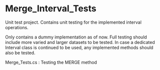 # Merge_Interval_Tests

Unit test project. 
Contains unit testing for the implemented interval operations. 

Only contains a dummy implementation as of now. Full testing should include more varied and larger datasets to be tested. In case a dedicated Interval class is continued to be used, any implemented methods should also be tested.

Merge_Tests.cs : Testing the MERGE method